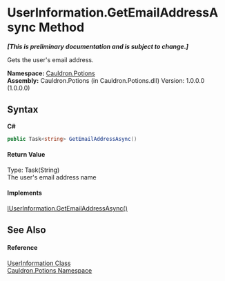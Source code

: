 # UserInformation.GetEmailAddressAsync Method 
 _**\[This is preliminary documentation and is subject to change.\]**_

Gets the user's email address.

**Namespace:**&nbsp;<a href="N_Cauldron_Potions">Cauldron.Potions</a><br />**Assembly:**&nbsp;Cauldron.Potions (in Cauldron.Potions.dll) Version: 1.0.0.0 (1.0.0.0)

## Syntax

**C#**<br />
``` C#
public Task<string> GetEmailAddressAsync()
```


#### Return Value
Type: Task(String)<br />The user's email address name

#### Implements
<a href="M_Cauldron_Potions_IUserInformation_GetEmailAddressAsync">IUserInformation.GetEmailAddressAsync()</a><br />

## See Also


#### Reference
<a href="T_Cauldron_Potions_UserInformation">UserInformation Class</a><br /><a href="N_Cauldron_Potions">Cauldron.Potions Namespace</a><br />